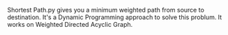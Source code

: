 Shortest Path.py gives you a minimum weighted path from source to destination.
It's a Dynamic Programming approach to solve this problum.
It works on Weighted Directed Acyclic Graph.
